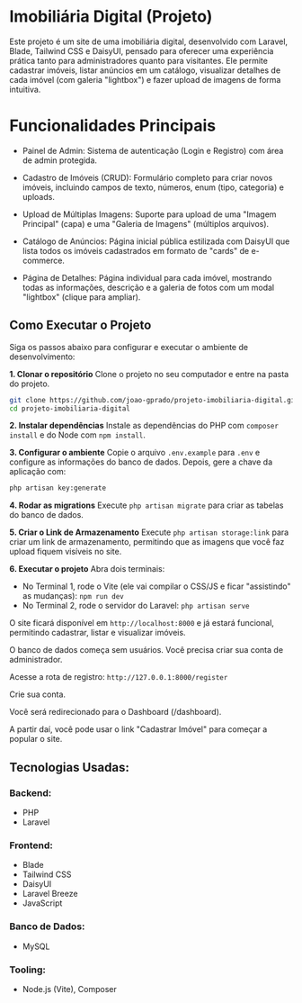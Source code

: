 # Imobiliária Digital (Projeto)

Este projeto é um site de uma imobiliária digital, desenvolvido com Laravel, Blade, Tailwind CSS e DaisyUI, pensado para oferecer uma experiência prática tanto para administradores quanto para visitantes. Ele permite cadastrar imóveis, listar anúncios em um catálogo, visualizar detalhes de cada imóvel (com galeria "lightbox") e fazer upload de imagens de forma intuitiva.

# Funcionalidades Principais
  * Painel de Admin: Sistema de autenticação (Login e Registro) com área de admin protegida.

  * Cadastro de Imóveis (CRUD): Formulário completo para criar novos imóveis, incluindo campos de texto, números, enum (tipo, categoria) e uploads.
  
  * Upload de Múltiplas Imagens: Suporte para upload de uma "Imagem Principal" (capa) e uma "Galeria de Imagens" (múltiplos arquivos).
  
  * Catálogo de Anúncios: Página inicial pública estilizada com DaisyUI que lista todos os imóveis cadastrados em formato de "cards" de e-commerce.

  * Página de Detalhes: Página individual para cada imóvel, mostrando todas as informações, descrição e a galeria de fotos com um modal "lightbox" (clique para ampliar).

## Como Executar o Projeto

Siga os passos abaixo para configurar e executar o ambiente de desenvolvimento:

**1. Clonar o repositório**
Clone o projeto no seu computador e entre na pasta do projeto.

```bash
git clone https://github.com/joao-gprado/projeto-imobiliaria-digital.git
cd projeto-imobiliaria-digital
```

**2. Instalar dependências**
Instale as dependências do PHP com `composer install` e do Node com `npm install`.

**3. Configurar o ambiente**
Copie o arquivo `.env.example` para `.env` e configure as informações do banco de dados. Depois, gere a chave da aplicação com:

```bash
php artisan key:generate
```

**4. Rodar as migrations**
Execute `php artisan migrate` para criar as tabelas do banco de dados.

**5. Criar o Link de Armazenamento**
Execute `php artisan storage:link` para criar um link de armazenamento, permitindo que as imagens que você faz upload fiquem visíveis no site.

**6. Executar o projeto**
Abra dois terminais:

  * No Terminal 1, rode o Vite (ele vai compilar o CSS/JS e ficar "assistindo" as mudanças):
    `npm run dev`
  * No Terminal 2, rode o servidor do Laravel:
    `php artisan serve`

O site ficará disponível em `http://localhost:8000` e já estará funcional, permitindo cadastrar, listar e visualizar imóveis.

O banco de dados começa sem usuários. Você precisa criar sua conta de administrador.

Acesse a rota de registro: `http://127.0.0.1:8000/register`

Crie sua conta.

Você será redirecionado para o Dashboard (/dashboard).

A partir daí, você pode usar o link "Cadastrar Imóvel" para começar a popular o site.

## Tecnologias Usadas:

### Backend:

  * PHP
  * Laravel

### Frontend:

  * Blade
  * Tailwind CSS
  * DaisyUI
  * Laravel Breeze
  * JavaScript

### Banco de Dados:

  * MySQL

### Tooling:

  * Node.js (Vite), Composer
